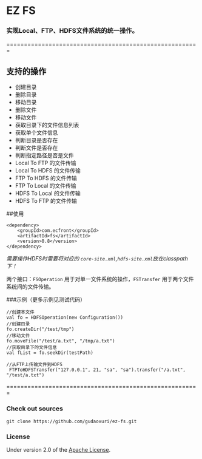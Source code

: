 EZ FS
===
### 实现Local、FTP、HDFS文件系统的统一操作。

 =======================================================

## 支持的操作

* 创建目录
* 删除目录
* 移动目录
* 删除文件
* 移动文件
* 获取目录下的文件信息列表
* 获取单个文件信息
* 判断目录是否存在
* 判断文件是否存在
* 判断指定路径是否是文件
* Local To FTP 的文件传输
* Local To HDFS 的文件传输
* FTP To HDFS 的文件传输
* FTP To Local 的文件传输
* HDFS To Local 的文件传输
* HDFS To FTP 的文件传输

##使用

    <dependency>
        <groupId>com.ecfront</groupId>
        <artifactId>fs</artifactId>
        <version>0.8</version>
    </dependency>

*需要操作HDFS时需要将对应的 `core-site.xml`,`hdfs-site.xml`放在classpath下！*

两个接口：`FSOperation` 用于对单一文件系统的操作，`FSTransfer` 用于两个文件系统间的文件传输。

###示例（更多示例见测试代码）

    //创建本文件
    val fo = HDFSOperation(new Configuration())
    //创建目录
    fo.createDir("/test/tmp")
    //移动文件
    fo.moveFile("/test/a.txt", "/tmp/a.txt")
    //获取目录下的文件信息
    val fList = fo.seekDir(testPath)

    //从FTP上传输文件到HDFS
     FTPToHDFSTransfer("127.0.0.1", 21, "sa", "sa").transfer("/a.txt", "/test/a.txt")


=======================================================


### Check out sources
`git clone https://github.com/gudaoxuri/ez-fs.git`

### License

Under version 2.0 of the [Apache License][].

[Apache License]: http://www.apache.org/licenses/LICENSE-2.0

